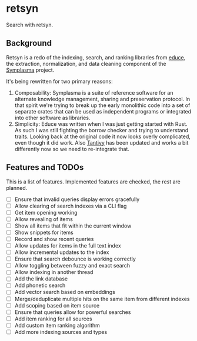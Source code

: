 # retsyn

Search with retsyn.

## Background

Retsyn is a redo of the indexing, search, and ranking libraries from [educe](https://github.com/symplasma/educe), the extraction, normalization, and data cleaning component of the [Symplasma](https://www.symplasma.com/) project.

It's being rewritten for two primary reasons:

1. Composability: Symplasma is a suite of reference software for an alternate knowledge management, sharing and preservation protocol. In that spirit we're trying to break up the early monolithic code into a set of separate crates that can be used as independent programs or integrated into other software as libraries.
2. Simplicity: Educe was written when I was just getting started with Rust. As such I was still fighting the borrow checker and trying to understand traits. Looking back at the original code it now looks overly complicated, even though it did work. Also [Tantivy](https://github.com/quickwit-oss/tantivy) has been updated and works a bit differently now so we need to re-integrate that.

## Features and TODOs

This is a list of features. Implemented features are checked, the rest are planned.

- [ ] Ensure that invalid queries display errors gracefully
- [ ] Allow clearing of search indexes via a CLI flag
- [ ] Get item opening working
- [ ] Allow revealing of items
- [ ] Show all items that fit within the current window
- [ ] Show snippets for items
- [ ] Record and show recent queries
- [ ] Allow updates for items in the full text index
- [ ] Allow incremental updates to the index
- [ ] Ensure that search debounce is working correctly
- [ ] Allow toggling between fuzzy and exact search
- [ ] Allow indexing in another thread
- [ ] Add the link database
- [ ] Add phonetic search
- [ ] Add vector search based on embeddings
- [ ] Merge/deduplicate multiple hits on the same item from different indexes
- [ ] Add scoping based on item source
- [ ] Ensure that queries allow for powerful searches
- [ ] Add item ranking for all sources
- [ ] Add custom item ranking algorithm
- [ ] Add more indexing sources and types

